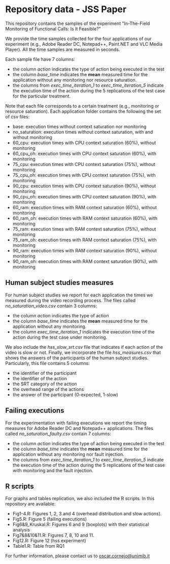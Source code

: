 # Repository data - JSS Paper

This repository contains the samples of the experiment "In-The-Field Monitoring of Functional Calls: Is It Feasible?"

We provide the time samples collected for the four applications of our experiment (e.g., Adobe Reader DC, Notepad++, Paint.NET and VLC Media Player). All the time samples are measured in seconds.

Each sample file have 7 columns:

* the column *action* indicates the type of action being executed in the test
* the column *base_time* indicates the **mean** measured time for the application without any monitoring nor resource saturation. 
* the columns from *exec_time_iteration_1* to *exec_time_iteration_5* indicate the execution time of the action during the 5 replications of the test case for the particular treatment.

Note that each file corresponds to a certain treatment (e.g., monitoring or resource saturation).
Each application folder contains the following the set of csv files:

* base:				execution times without context saturation nor monitoring
* no_saturation: 	execution times without context saturation, with and without monitoring
* 60_cpu: 			execution times with CPU context saturation (60%), without monitoring
* 60_cpu_oh:		execution times with CPU context saturation (60%), with monitoring
* 75_cpu:			execution times with CPU context saturation (75%), without monitoring
* 75_cpu_oh:		execution times with CPU context saturation (75%), with monitoring
* 90_cpu:			execution times with CPU context saturation (90%), without monitoring
* 90_cpu_oh:		execution times with CPU context saturation (90%), with monitoring 
* 60_ram: 			execution times with RAM context saturation (60%), without monitoring
* 60_ram_oh:		execution times with RAM context saturation (60%), with monitoring
* 75_ram:			execution times with RAM context saturation (75%), without monitoring
* 75_ram_oh:		execution times with RAM context saturation (75%), with monitoring
* 90_ram:			execution times with RAM context saturation (90%), without monitoring
* 90_ram_oh:		execution times with RAM context saturation (90%), with monitoring 

## Human subject studies measures

For human subject studies we report for each application the times we measured during the video recording process.
The files called *no_saturation_video.csv* contain 3 columns:

* the column *action* indicates the type of action
* the column *base_time* indicates the **mean** measured time for the application without any monitoring. 
* the column *exec_time_iteration_1* indicates the execution time of the action during the test case under monitoring.

We also include the *hss_slow_srt.csv* file that indicates if each action of the video is slow or not. 
Finally, we incorporate the file *hss_measures.csv* that shows the answers of the participants of the human subject studies. Particularly, this file contains 5 columns:

* the identifier of the participant
* the identifier of the action 
* the SRT category of the action
* the overhead range of the actions
* the answer of the participant (0-expected, 1-slow)

## Failing executions

For the experimentation with failing executions we report the timing measures for Adobe Reader DC and Notepad++ applications.
The files called *no_saturation_faulty.csv* contain 7 columns:

* the column *action* indicates the type of action being executed in the test
* the column *base_time* indicates the **mean** measured time for the application without any monitoring nor fault injection. 
* the columns from *exec_time_iteration_1* to *exec_time_iteration_5* indicate the execution time of the action during the 5 replications of the test case with monitoring and the fault injection.

## R scripts 

For graphs and tables replication, we also included the R scripts. In this repository are available:

* Fig1-4.R: Figures 1, 2, 3 and 4 (overhead distribution and slow actions).
* Fig5.R: Figure 5 (failing executions)
* Fig6&9_Kruskal.R: Figures 6 and 9 (boxplots) with their statistical analysis
* Fig7&8&10&11.R: Figures 7, 8, 10 and 11.
* Fig12.R: Figure 12 (hss experiment)
* Table1.R: Table from RQ1

For further information, please contact us to oscar.cornejo@unimib.it
